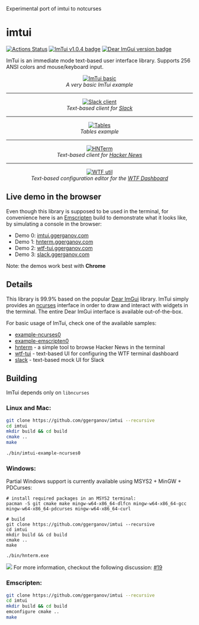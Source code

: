 Experimental port of imtui to notcurses

imtui
=====
[![Actions Status](https://github.com/ggerganov/imtui/workflows/CI/badge.svg)](https://github.com/ggerganov/imtui/actions)
[![ImTui v1.0.4 badge][changelog-badge]][changelog]
[![Dear ImGui version badge][imgui-version-badge]](https://github.com/ocornut/imgui)

ImTui is an immediate mode text-based user interface library. Supports 256 ANSI colors and mouse/keyboard input.

<p align="center">
  <a href="https://asciinema.org/a/JsUQsJyCchqlsQzm1P0CN4OJU">
    <img alt="ImTui basic" src="https://media.giphy.com/media/AcKDr9ZyW3RWyNZRg1/giphy.gif"></img>  
  </a>
  <br>
  <i>A very basic ImTui example</i>
</p>

---

<p align="center">
  <a href="https://slack.ggerganov.com">
    <img alt="Slack client" src="https://user-images.githubusercontent.com/1991296/180660513-e9471200-11b1-4e79-bec0-e2d313dfd6a6.gif"></img>  
  </a>
  <br>
  <i>Text-based client for <a href="https://slack.com">Slack</a></i>
</p>

---

<p align="center">
  <a href="https://imtui.ggerganov.com">
    <img alt="Tables" src="https://user-images.githubusercontent.com/1991296/140774086-285cb34f-0851-47b0-82e5-2e8a5bf174ac.gif"></img>  
  </a>
  <br>
  <i>Tables example</i>
</p>

---

<p align="center">
  <a href="https://github.com/ggerganov/hnterm">
    <img alt="HNTerm" src="https://user-images.githubusercontent.com/1991296/131371951-3af42be8-657e-4542-a46a-0370cfc431d8.gif"></img>  
  </a>
  <br>
  <i>Text-based client for <a href="https://news.ycombinator.com/news">Hacker News</a></i>
</p>

---

<p align="center">
  <a href="https://asciinema.org/a/VUKWZM70PxRCHueyPFXy9smU8">
    <img alt="WTF util" src="https://asciinema.org/a/VUKWZM70PxRCHueyPFXy9smU8.svg"></img>  
  </a>
  <br>
  <i>Text-based configuration editor for the <a href="https://wtfutil.com/">WTF Dashboard</a></i>
</p>

## Live demo in the browser

Even though this library is supposed to be used in the terminal, for convenience here is an [Emscripten](https://emscripten.org) build to demonstrate what it looks like, by simulating a console in the browser:

- Demo 0: [imtui.ggerganov.com](https://imtui.ggerganov.com/)
- Demo 1: [hnterm.ggerganov.com](https://hnterm.ggerganov.com/)
- Demo 2: [wtf-tui.ggerganov.com](https://wtf-tui.ggerganov.com/)
- Demo 3: [slack.ggerganov.com](https://slack.ggerganov.com/)

Note: the demos work best with **Chrome**

## Details

This library is 99.9% based on the popular [Dear ImGui](https://github.com/ocornut/imgui) library. ImTui simply provides an [ncurses](https://en.wikipedia.org/wiki/Ncurses) interface in order to draw and interact with widgets in the terminal. The entire Dear ImGui interface is available out-of-the-box.

For basic usage of ImTui, check one of the available samples:

- [example-ncurses0](https://github.com/ggerganov/imtui/blob/master/examples/ncurses0/main.cpp)
- [example-emscripten0](https://github.com/ggerganov/imtui/blob/master/examples/emscripten0/main.cpp)
- [hnterm](https://github.com/ggerganov/hnterm) - a simple tool to browse Hacker News in the terminal
- [wtf-tui](https://github.com/ggerganov/wtf-tui) - text-based UI for configuring the WTF terminal dashboard
- [slack](https://github.com/ggerganov/imtui/blob/master/examples/slack) - text-based mock UI for Slack

## Building

ImTui depends only on `libncurses`

###  Linux and Mac:

```bash
git clone https://github.com/ggerganov/imtui --recursive
cd imtui
mkdir build && cd build
cmake ..
make

./bin/imtui-example-ncurses0
```

### Windows:

Partial Windows support is currently available using MSYS2 + MinGW + PDCurses:

```
# install required packages in an MSYS2 terminal:
pacman -S git cmake make mingw-w64-x86_64-dlfcn mingw-w64-x86_64-gcc mingw-w64-x86_64-pdcurses mingw-w64-x86_64-curl

# build
git clone https://github.com/ggerganov/imtui --recursive
cd imtui
mkdir build && cd build
cmake ..
make

./bin/hnterm.exe
```
![](https://user-images.githubusercontent.com/1991296/103576542-fa5aef80-4edb-11eb-8340-4bd60a1f9fba.gif)
For more information, checkout the following discussion: [#19](https://github.com/ggerganov/imtui/discussions/19)

### Emscripten:

```bash
git clone https://github.com/ggerganov/imtui --recursive
cd imtui
mkdir build && cd build
emconfigure cmake ..
make
```

[changelog]: ./CHANGELOG.md
[changelog-badge]: https://img.shields.io/badge/changelog-ImTui%20v1.0.4-dummy
[imgui-version-badge]: https://img.shields.io/badge/Powered%20by%20Dear%20ImGui-v1.81-blue.svg
